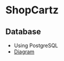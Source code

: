 # ShopCartz

## Database

- Using PostgreSQL
- [Diagram](https://dbdiagram.io/d/64b3a41402bd1c4a5e24e3ca)
